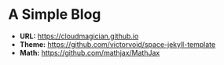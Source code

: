# A Simple Blog 

* **URL:** https://cloudmagician.github.io
* **Theme:** https://github.com/victorvoid/space-jekyll-template
* **Math:** https://github.com/mathjax/MathJax
